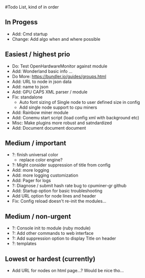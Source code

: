 #Todo List, kind of in order

## In Progess
- Add: Cmd startup
- Change: Add algo when and where possible

## Easiest / highest prio
- Do: Test OpenHardwareMonitor against module
- Add: Wonderland basic info ...
- Do More: https://bundler.io/guides/groups.html
- Add: URL to node in json data
- Add: name to json
- Add: GPU CAPS XML parser / module
- Fix: standalone
    - Auto font sizing of Single node to user defined size in config
    - Add single node support to cpu miners
- Add: Rainbow miner module
- Add: Conemu start script (load config xml with background etc)
- Misc: Make plugins more robust and satndardized
- Add: Document document document

## Medium / important
- ?: finish universal color
    - replace color engine?
- ?: Might consider suppression of title from config
- Add: more logging
- Add: more logging customization
- Add: Pager for logs
- ?: Diagnose / submit hash rate bug to cpuminer-gr github
- Add: Startup option for basic troubleshooting
- Add URL option for node lines and header
- Fix: Config reload doesn't re-init the modules...

## Medium / non-urgent
- ?: Console init to module (ruby module)
- ?: Add other commands to web interface
- ?: Add suppression option to display Title on header
- ?: templates

## Lowest or hardest (currently)
- Add URL for nodes on html page...? Would be nice tho...
